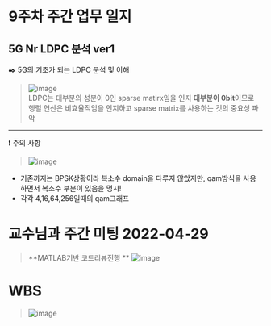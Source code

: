 # 9주차 주간 업무 일지 
## 5G Nr LDPC 분석 ver1
✒️  5G의 기초가 되는 LDPC 분석 및 이해 
> ![image](https://user-images.githubusercontent.com/45085563/170329057-cd54d87d-e4f6-4df3-98b1-277e6096a8ff.png)  
>  LDPC는 대부분의 성분이 0인 sparse matirx임을 인지
>  **대부분이 0bit**이므로 행렬 연산은 비효율적임을 인지하고 sparse matrix를 사용하는 것의 중요성 파악

 
-----
❗ 주의 사항  
> ![image](https://user-images.githubusercontent.com/45085563/170330824-1ad2aca3-a0e2-4c42-a5a6-42379a4cd97e.png)
+ 기존까지는 BPSK상황이라 복소수 domain을 다루지 않았지만, qam방식을 사용하면서 복소수 부분이 있음을 명시! 
+ 각각 4,16,64,256일때의 qam그래프 


# 교수님과 주간 미팅 2022-04-29
> **MATLAB기반 코드리뷰진행 **
>![image](https://user-images.githubusercontent.com/45085563/170329228-05685402-6fde-4001-8e8c-03397f58c965.png)
# WBS 
> ![image](https://user-images.githubusercontent.com/63450024/170600617-7a7642a5-2652-4eb3-8689-a196bcce5ec6.png)

